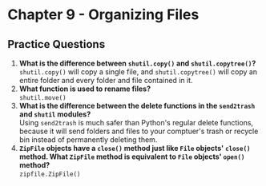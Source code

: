 # Chapter 9 - Organizing Files
## Practice Questions

1. **What is the difference between `shutil.copy()` and `shutil.copytree()`?**  
  `shutil.copy()` will copy a single file, and `shutil.copytree()` will copy an entire folder and every folder and file contained in it.
2. **What function is used to rename files?**  
  `shutil.move()`
3. **What is the difference between the delete functions in the `send2trash` and `shutil` modules?**  
  Using `send2trash` is much safer than Python's regular delete functions, because it will send folders and files to your comptuer's trash or recycle bin instead of permanently deleting them.
4. **`ZipFile` objects have a `close()` method just like `File` objects' `close()` method. What `ZipFile` method is equivalent to `File` objects' `open()` method?**  
  `zipfile.ZipFile()`
